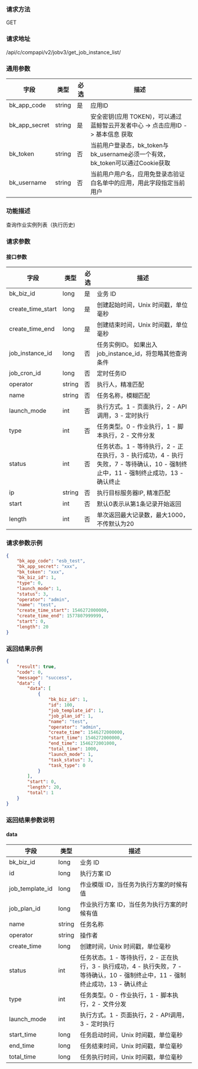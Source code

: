 
### 请求方法

GET


### 请求地址

/api/c/compapi/v2/jobv3/get_job_instance_list/


### 通用参数

| 字段 | 类型 | 必选 |  描述 |
|-----------|------------|--------|------------|
| bk_app_code  |  string    | 是 | 应用ID     |
| bk_app_secret|  string    | 是 | 安全密钥(应用 TOKEN)，可以通过 蓝鲸智云开发者中心 -> 点击应用ID -> 基本信息 获取 |
| bk_token     |  string    | 否 | 当前用户登录态，bk_token与bk_username必须一个有效，bk_token可以通过Cookie获取 |
| bk_username  |  string    | 否 | 当前用户用户名，应用免登录态验证白名单中的应用，用此字段指定当前用户 |


### 功能描述

查询作业实例列表（执行历史)

### 请求参数



#### 接口参数

| 字段              | 类型   | 必选 | 描述                                                         |
| ----------------- | ------ | ---- | ------------------------------------------------------------ |
| bk_biz_id         | long   | 是   | 业务 ID                                                      |
| create_time_start | long   | 是   | 创建起始时间，Unix 时间戳，单位毫秒                          |
| create_time_end   | long   | 是   | 创建结束时间，Unix 时间戳，单位毫秒                          |
| job_instance_id   | long   | 否   | 任务实例ID。 如果出入job_instance_id，将忽略其他查询条件     |
| job_cron_id       | long   | 否   | 定时任务ID                                                   |
| operator          | string | 否   | 执行人，精准匹配                                             |
| name              | string | 否   | 任务名称，模糊匹配                                           |
| launch_mode       | int    | 否   | 执行方式。1 - 页面执行，2 - API调用，3 - 定时执行            |
| type              | int    | 否   | 任务类型。0 - 作业执行，1 - 脚本执行，2 - 文件分发           |
| status            | int    | 否   | 任务状态。1 -  等待执行，2 - 正在执行，3 - 执行成功，4 - 执行失败，7 - 等待确认，10 - 强制终止中，11 - 强制终止成功，13 - 确认终止 |
| ip                | string | 否   | 执行目标服务器IP, 精准匹配                                   |
| start             | int    | 否   | 默认0表示从第1条记录开始返回                                 |
| length            | int    | 否   | 单次返回最大记录数，最大1000，不传默认为20                   |

### 请求参数示例

```json
{
    "bk_app_code": "esb_test",
    "bk_app_secret": "xxx",
    "bk_token": "xxx",
    "bk_biz_id": 1,
    "type": 0,
    "launch_mode": 1,
    "status": 3,
    "operator": "admin",
    "name": "test",
    "create_time_start": 1546272000000,
    "create_time_end": 1577807999999,
    "start": 0,
    "length": 20
}
```

### 返回结果示例

```json
{
    "result": true,
    "code": 0,
    "message": "success",
    "data": {
        "data": [
            {
                "bk_biz_id": 1,
                "id": 100,
                "job_template_id": 1,
                "job_plan_id": 1,
                "name": "test",
                "operator": "admin",
                "create_time": 1546272000000,
                "start_time": 1546272000000,
                "end_time": 1546272001000,
                "total_time": 1000,
                "launch_mode": 1,
                "task_status": 3,
                "task_type": 0
            }
        ],
        "start": 0,
        "length": 20,
        "total": 1
    }
}
```

### 返回结果参数说明

#### data

| 字段            | 类型   | 描述                                                         |
| --------------- | ------ | ------------------------------------------------------------ |
| bk_biz_id       | long   | 业务 ID                                                      |
| id              | long   | 执行方案 ID                                                  |
| job_template_id | long   | 作业模版 ID，当任务为执行方案的时候有值                      |
| job_plan_id     | long   | 作业执行方案 ID，当任务为执行方案的时候有值                  |
| name            | string | 任务名称                                                     |
| operator        | string | 操作者                                                       |
| create_time     | long   | 创建时间，Unix 时间戳，单位毫秒                              |
| status          | int    | 任务状态。1 -  等待执行，2 - 正在执行，3 - 执行成功，4 - 执行失败，7 - 等待确认，10 - 强制终止中，11 - 强制终止成功，13 - 确认终止 |
| type            | int    | 任务类型。0 - 作业执行，1 - 脚本执行，2 - 文件分发           |
| launch_mode     | int    | 执行方式。1 - 页面执行，2 - API调用，3 - 定时执行            |
| start_time      | long   | 任务启动时间，Unix 时间戳，单位毫秒                          |
| end_time        | long   | 任务结束时间，Unix 时间戳，单位毫秒                          |
| total_time      | long   | 任务执行时间，Unix 时间戳，单位毫秒                          |